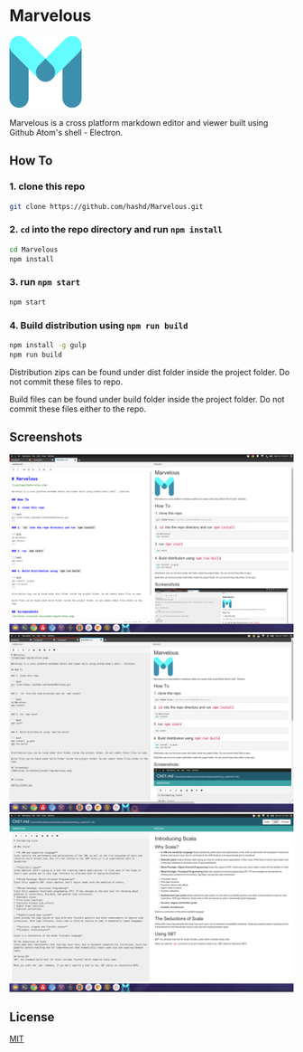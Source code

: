 # Marvelous
![Logo](app/img/marvelous.png)

Marvelous is a cross platform markdown editor and viewer built using Github Atom's shell - Electron.

## How To

### 1. clone this repo

``` bash
git clone https://github.com/hashd/Marvelous.git
```

### 2. `cd` into the repo directory and run `npm install`

``` bash
cd Marvelous
npm install
```

### 3. run `npm start`

``` bash
npm start
```

### 4. Build distribution using `npm run build`

``` bash
npm install -g gulp
npm run build
```

Distribution zips can be found under dist folder inside the project folder. Do not commit these files to repo.

Build files can be found under build folder inside the project folder. Do not commit these files either to the repo.

## Screenshots
![Marvelous Screenshot alpha](vendor/img/marvelous-v0.1.0-alpha.png)
![Marvelous Screenshot second](vendor/img/marvelous.png)
![Marvelous Screenshot first](vendor/img/marvelous-2.png)


## License

[MIT](LICENSE.md)
